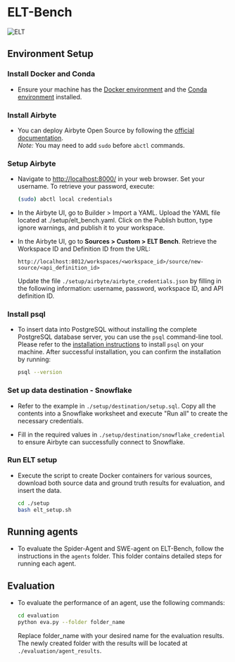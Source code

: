 # ELT-Bench

![ELT](https://github.com/uiuc-kang-lab/ELT-Bench/blob/update/materials/elt.svg)
## Environment Setup

### Install Docker and Conda 
- Ensure your machine has the [Docker environment](https://docs.docker.com/get-docker/) and the [Conda environment](https://docs.conda.io/projects/conda/en/stable/user-guide/install/index.html) installed.

### Install Airbyte 
- You can deploy Airbyte Open Source by following the [official documentation](https://docs.airbyte.com/using-airbyte/getting-started/oss-quickstart).  
*Note:* You may need to add `sudo` before `abctl` commands.

### Setup Airbyte 

- Navigate to [http://localhost:8000/](http://localhost:8000/) in your web browser. Set your username. To retrieve your password, execute:
  ```bash
  (sudo) abctl local credentials
  ```

- In the Airbyte UI, go to Builder > Import a YAML. 
Upload the YAML file located at ./setup/elt_bench.yaml.
Click on the Publish button, type ignore warnings, and publish it to your workspace.

- In the Airbyte UI, go to **Sources > Custom > ELT Bench**. Retrieve the Workspace ID and Definition ID from the URL:
  ```
  http://localhost:8012/workspaces/<workspace_id>/source/new-source/<api_definition_id>
  ```
  Update the file `./setup/airbyte/airbyte_credentials.json` by filling in the following information: username, password, workspace ID, and API definition ID.


### Install psql
- To insert data into PostgreSQL without installing the complete PostgreSQL database server, you can use the `psql` command-line tool. 
Please refer to the [installation instructions](https://www.timescale.com/blog/how-to-install-psql-on-mac-ubuntu-debian-windows) to install `psql` on your machine.
After successful installation, you can confirm the installation by running:

  ```bash
  psql --version
  ```

### Set up data destination - Snowflake
- Refer to the example in `./setup/destination/setup.sql`. Copy all the contents into a Snowflake worksheet and execute "Run all" to create the necessary credentials.

- Fill in the required values in `./setup/destination/snowflake_credential` to ensure Airbyte can successfully connect to Snowflake.

### Run ELT setup
- Execute the script to create Docker containers for various sources, download both source data and ground truth results for evaluation, and insert the data.
  ```bash
  cd ./setup
  bash elt_setup.sh
  ```

## Running agents
- To evaluate the Spider-Agent and SWE-agent on ELT-Bench, follow the instructions in the `agents` folder. This folder contains detailed steps for running each agent.

## Evaluation

- To evaluate the performance of an agent, use the following commands:

  ```bash
  cd evaluation
  python eva.py --folder folder_name
  ```

  Replace folder_name with your desired name for the evaluation results. The newly created folder with the results will be located at `./evaluation/agent_results`.
